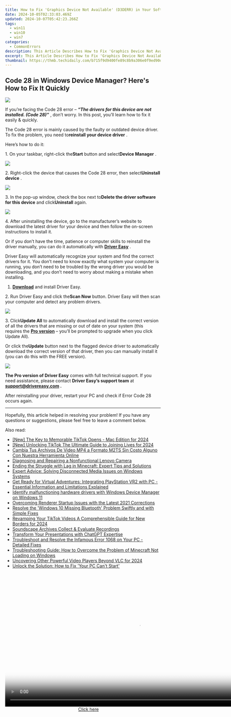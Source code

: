 ```yaml
---
title: How to Fix 'Graphics Device Not Available' (D3DERR) in Your Software
date: 2024-10-05T02:33:03.469Z
updated: 2024-10-07T05:42:23.266Z
tags:
  - win11
  - win10
  - win7
categories:
  - CommonErrors
description: This Article Describes How to Fix 'Graphics Device Not Available' (D3DERR) in Your Software
excerpt: This Article Describes How to Fix 'Graphics Device Not Available' (D3DERR) in Your Software
thumbnail: https://thmb.techidaily.com/b715f9d9400fe89c8b9a306e0f9ed90d4ce3c93f7f901de6da9a82347225a712.jpg
---
```


## Code 28 in Windows Device Manager? Here's How to Fix It Quickly

![](https://images.drivereasy.com/wp-content/uploads/2016/09/img_57e37c8ec1c80.jpg)

 If you’re facing the Code 28 error – _**“The drivers for this device are not installed. (Code 28)”**_  , don’t worry. In this post, you’ll learn how to fix it easily & quickly.

 The Code 28 error is mainly caused by the faulty or outdated device driver. To fix the problem, you need to**reinstall your device driver** .

Here’s how to do it:

 1\. On your taskbar, right-click the**Start** button and select**Device Manager** .

![](https://images.drivereasy.com/wp-content/uploads/2022/03/device-manager.jpg)

 2\. Right-click the device that causes the Code 28 error, then select**Uninstall device** .

![](https://images.drivereasy.com/wp-content/uploads/2021/07/uninstall-device.jpg)

 3\. In the pop-up window, check the box next to**Delete the driver software for this device** and click**Uninstall** again.

![](https://images.drivereasy.com/wp-content/uploads/2021/07/uninstall.jpg)

 4\. After uninstalling the device, go to the manufacturer’s website to download the latest driver for your device and then follow the on-screen instructions to install it.

 Or if you don’t have the time, patience or computer skills to reinstall the driver manually, you can do it automatically with **[Driver Easy](https://tools.techidaily.com/drivereasy/download/)**  .

 Driver Easy will automatically recognize your system and find the correct drivers for it. You don’t need to know exactly what system your computer is running, you don’t need to be troubled by the wrong driver you would be downloading, and you don’t need to worry about making a mistake when installing.

 1. **[Download](https://tools.techidaily.com/drivereasy/download/)**  and install Driver Easy.

 2\. Run Driver Easy and click the**Scan Now** button. Driver Easy will then scan your computer and detect any problem drivers.

![](https://images.drivereasy.com/wp-content/uploads/2021/07/scan-now-1.jpg)

 3\. Click**Update All** to automatically download and install the correct version of all the drivers that are missing or out of date on your system (this requires the **[Pro version](https://tools.techidaily.com/drivereasy/download/)**  – you’ll be prompted to upgrade when you click Update All).  
  
 Or click the**Update** button next to the flagged device driver to automatically download the correct version of that driver, then you can manually install it (you can do this with the FREE version).

![](https://images.drivereasy.com/wp-content/uploads/2021/07/de-wifi6.jpg)

**The Pro version of Driver Easy** comes with full technical support. If you need assistance, please contact **Driver Easy’s support team** at **[support@drivereasy.com](https://tools.techidaily.com/drivereasy/download/) .**

 After reinstalling your driver, restart your PC and check if Error Code 28 occurs again.

---

 Hopefully, this article helped in resolving your problem! If you have any questions or suggestions, please feel free to leave a comment below.

<ins class="adsbygoogle"
     style="display:block"
     data-ad-format="autorelaxed"
     data-ad-client="ca-pub-7571918770474297"
     data-ad-slot="1223367746"></ins>

<ins class="adsbygoogle"
     style="display:block"
     data-ad-client="ca-pub-7571918770474297"
     data-ad-slot="8358498916"
     data-ad-format="auto"
     data-full-width-responsive="true"></ins>

<span class="atpl-alsoreadstyle">Also read:</span>
<div><ul>
<li><a href="https://tiktok-video-recordings.techidaily.com/new-the-key-to-memorable-tiktok-opens-mac-edition-for-2024/"><u>[New] The Key to Memorable TikTok Opens - Mac Edition for 2024</u></a></li>
<li><a href="https://tiktok-clips.techidaily.com/new-unlocking-tiktok-the-ultimate-guide-to-joining-lives-for-2024/"><u>[New] Unlocking TikTok The Ultimate Guide to Joining Lives for 2024</u></a></li>
<li><a href="https://win-howtos.techidaily.com/cambia-tus-archivos-de-video-mp4-a-formato-m2ts-sin-costo-alguno-con-nuestra-herramienta-online/"><u>Cambia Tus Archivos De Video MP4 a Formato M2TS Sin Costo Alguno Con Nuestra Herramienta Online</u></a></li>
<li><a href="https://common-error.techidaily.com/diagnosing-and-repairing-a-nonfunctional-lenovo-camera/"><u>Diagnosing and Repairing a Nonfunctional Lenovo Camera</u></a></li>
<li><a href="https://common-error.techidaily.com/ending-the-struggle-with-lag-in-minecraft-expert-tips-and-solutions/"><u>Ending the Struggle with Lag in Minecraft: Expert Tips and Solutions</u></a></li>
<li><a href="https://common-error.techidaily.com/expert-advice-solving-disconnected-media-issues-on-windows-systems/"><u>Expert Advice: Solving Disconnected Media Issues on Windows Systems</u></a></li>
<li><a href="https://some-guidance.techidaily.com/get-ready-for-virtual-adventures-integrating-playstation-vr2-with-pc-essential-information-and-limitations-explained/"><u>Get Ready for Virtual Adventures: Integrating PlayStation VR2 with PC - Essential Information and Limitations Explained</u></a></li>
<li><a href="https://review-topics.techidaily.com/identify-malfunctioning-hardware-drivers-with-windows-device-manager-on-windows-11-by-drivereasy-guide/"><u>Identify malfunctioning hardware drivers with Windows Device Manager on Windows 11</u></a></li>
<li><a href="https://common-error.techidaily.com/overcoming-renderer-startup-issues-with-the-latest-2021-corrections/"><u>Overcoming Renderer Startup Issues with the Latest 2021 Corrections</u></a></li>
<li><a href="https://common-error.techidaily.com/resolve-the-windows-10-missing-bluetooth-problem-swiftly-and-with-simple-fixes/"><u>Resolve the 'Windows 10 Missing Bluetooth' Problem Swiftly and with Simple Fixes</u></a></li>
<li><a href="https://tiktok-clips.techidaily.com/revamping-your-tiktok-videos-a-comprehensible-guide-for-new-borders-for-2024/"><u>Revamping Your TikTok Videos A Comprehensible Guide for New Borders for 2024</u></a></li>
<li><a href="https://desktop-recording.techidaily.com/soundscape-archives-collect-and-evaluate-recordings/"><u>Soundscape Archives Collect & Evaluate Recordings</u></a></li>
<li><a href="https://tech-savvy.techidaily.com/transform-your-presentations-with-chatgpt-expertise/"><u>Transform Your Presentations with ChatGPT Expertise</u></a></li>
<li><a href="https://common-error.techidaily.com/troubleshoot-and-resolve-the-infamous-error-1068-on-your-pc-detailed-fixes/"><u>Troubleshoot and Resolve the Infamous Error 1068 on Your PC - Detailed Fixes</u></a></li>
<li><a href="https://common-error.techidaily.com/troubleshooting-guide-how-to-overcome-the-problem-of-minecraft-not-loading-on-windows/"><u>Troubleshooting Guide: How to Overcome the Problem of Minecraft Not Loading on Windows</u></a></li>
<li><a href="https://some-tips.techidaily.com/uncovering-other-powerful-video-players-beyond-vlc-for-2024/"><u>Uncovering Other Powerful Video Players Beyond VLC for 2024</u></a></li>
<li><a href="https://common-error.techidaily.com/unlock-the-solution-how-to-fix-your-pc-cant-start/"><u>Unlock the Solution: How to Fix 'Your PC Can't Start'</u></a></li>
</ul></div>

<!-- affiliate ads begin -->
<span id="1424531">
					<video width="864" height="NaN" style="cursor:pointer"
           poster="//a.impactradius-go.com/display-clicktoplayimage/1424531.png"
           onclick="if(!this.playClicked){this.play();this.setAttribute('controls',true);this.playClicked=true;}">
	   <source src="//a.impactradius-go.com/display-ad/16446-1424531">
	   <img src="//a.impactradius-go.com/display-clicktoplayimage/1424531.png" style="border: none; height: 100%; width: 100%; object-fit: contain">
	</video>
	<div style="width:540px;text-align:center"><a href="javascript:window.open(decodeURIComponent('https%3A%2F%2Flaganoo.pxf.io%2Fc%2F5597632%2F1424531%2F16446'), '_blank');void(0);">Click here</a></div>
</span>
<img height="0" width="0" src="https://imp.pxf.io/i/5597632/1424531/16446" style="position:absolute;visibility:hidden;" border="0" />
<!-- affiliate ads end -->

